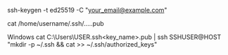 ssh-keygen -t ed25519 -C "your_email@example.com"

cat /home/username/.ssh/.....pub

Windows
cat C:\Users\USER\.ssh\<key_name>.pub | ssh SSHUSER@HOST "mkdir -p ~/.ssh && cat >> ~/.ssh/authorized_keys"
